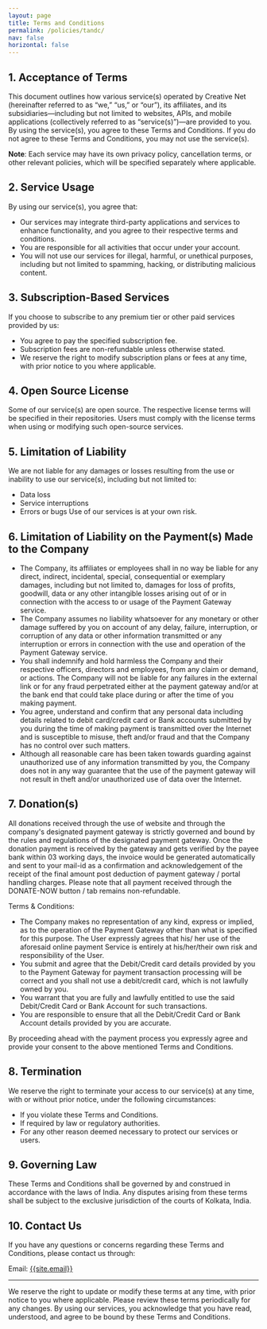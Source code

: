 ```yaml
---
layout: page
title: Terms and Conditions
permalink: /policies/tandc/
nav: false
horizontal: false
---
```


## 1. Acceptance of Terms

This document outlines how various service(s) operated by Creative Net (hereinafter referred to as “we,” “us,” or “our”), its affiliates, and its subsidiaries—including but not limited to websites, APIs, and mobile applications (collectively referred to as “service(s)”)—are provided to you. By using the service(s), you agree to these Terms and Conditions. If you do not agree to these Terms and Conditions, you may not use the service(s).

**Note**: Each service may have its own privacy policy, cancellation terms, or other relevant policies, which will be specified separately where applicable.

## 2. Service Usage

By using our service(s), you agree that:

- Our services may integrate third-party applications and services to enhance functionality, and you agree to their respective terms and conditions.
- You are responsible for all activities that occur under your account.
- You will not use our services for illegal, harmful, or unethical purposes, including but not limited to spamming, hacking, or distributing malicious content.

## 3. Subscription-Based Services

If you choose to subscribe to any premium tier or other paid services provided by us:

- You agree to pay the specified subscription fee.
- Subscription fees are non-refundable unless otherwise stated.
- We reserve the right to modify subscription plans or fees at any time, with prior notice to you where applicable.

## 4. Open Source License

Some of our service(s) are open source. The respective license terms will be specified in their repositories. Users must comply with the license terms when using or modifying such open-source services.

## 5. Limitation of Liability

We are not liable for any damages or losses resulting from the use or inability to use our service(s), including but not limited to:

- Data loss
- Service interruptions
- Errors or bugs
  Use of our services is at your own risk.

## 6. Limitation of Liability on the Payment(s) Made to the Company

- The Company, its affiliates or employees shall in no way be liable for any direct, indirect, incidental, special, consequential or exemplary damages, including but not limited to, damages for loss of profits, goodwill, data or any other intangible losses arising out of or in connection with the access to or usage of the Payment Gateway service.
- The Company assumes no liability whatsoever for any monetary or other damage suffered by you on account of any delay, failure, interruption, or corruption of any data or other information transmitted or any interruption or errors in connection with the use and operation of the Payment Gateway service.
- You shall indemnify and hold harmless the Company and their respective officers, directors and employees, from any claim or demand, or actions. The Company will not be liable for any failures in the external link or for any fraud perpetrated either at the payment gateway and/or at the bank end that could take place during or after the time of you making payment.
- You agree, understand and confirm that any personal data including details related to debit card/credit card or Bank accounts submitted by you during the time of making payment is transmitted over the Internet and is susceptible to misuse, theft and/or fraud and that the Company has no control over such matters.
- Although all reasonable care has been taken towards guarding against unauthorized use of any information transmitted by you, the Company does not in any way guarantee that the use of the payment gateway will not result in theft and/or unauthorized use of data over the Internet.

## 7. Donation(s)

All donations received through the use of website and through the company's designated payment gateway is strictly governed and bound by the rules and regulations of the designated payment gateway. Once the donation payment is received by the gateway and gets verified by the payee bank within 03 working days, the invoice would be generated automatically and sent to your mail-id as a confirmation and acknowledgement of the receipt of the final amount post deduction of payment gateway / portal handling charges. Please note that all payment received through the DONATE-NOW button / tab remains non-refundable.

Terms & Conditions:

- The Company makes no representation of any kind, express or implied, as to the operation of the Payment Gateway other than what is specified for this purpose. The User expressly agrees that his/ her use of the aforesaid online payment Service is entirely at his/her/their own risk and responsibility of the User.
- You submit and agree that the Debit/Credit card details provided by you to the Payment Gateway for payment transaction processing will be correct and you shall not use a debit/credit card, which is not lawfully owned by you.
- You warrant that you are fully and lawfully entitled to use the said Debit/Credit Card or Bank Account for such transactions.
- You are responsible to ensure that all the Debit/Credit Card or Bank Account details provided by you are accurate.

By proceeding ahead with the payment process you expressly agree and provide your consent to the above mentioned Terms and Conditions.

## 8. Termination

We reserve the right to terminate your access to our service(s) at any time, with or without prior notice, under the following circumstances:

- If you violate these Terms and Conditions.
- If required by law or regulatory authorities.
- For any other reason deemed necessary to protect our services or users.

## 9. Governing Law

These Terms and Conditions shall be governed by and construed in accordance with the laws of India. Any disputes arising from these terms shall be subject to the exclusive jurisdiction of the courts of Kolkata, India.

## 10. Contact Us

If you have any questions or concerns regarding these Terms and Conditions, please contact us through:

Email: [{{site.email}}](mailto:{{site.email}})

---

We reserve the right to update or modify these terms at any time, with prior notice to you where applicable. Please review these terms periodically for any changes.
By using our services, you acknowledge that you have read, understood, and agree to be bound by these Terms and Conditions.
